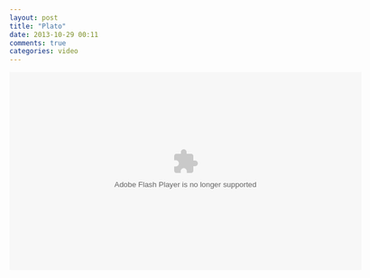 ```yaml
---
layout: post
title: "Plato"
date: 2013-10-29 00:11
comments: true
categories: video
---
```


<object type="application/x-shockwave-flash" width="624" height="351" data="http://www.flickr.com/apps/video/stewart.swf?v=137118" classid="clsid:D27CDB6E-AE6D-11cf-96B8-444553540000"> <param name="flashvars" value="intl_lang=en-us&photo_secret=f8807c4fe9&photo_id=10549378805&hd_default=false"></param> <param name="movie" value="http://www.flickr.com/apps/video/stewart.swf?v=137118"></param> <param name="bgcolor" value="#000000"></param> <param name="allowFullScreen" value="true"></param><embed type="application/x-shockwave-flash" src="http://www.flickr.com/apps/video/stewart.swf?v=137118" bgcolor="#000000" allowfullscreen="true" flashvars="intl_lang=en-us&photo_secret=f8807c4fe9&photo_id=10549378805&hd_default=false" height="351" width="624"></embed></object>
